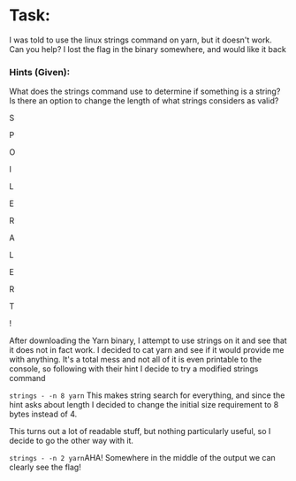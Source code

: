 # Task:
I was told to use the linux strings command on yarn, but it doesn't work. Can you help? I lost the flag in the binary somewhere, and would like it back

### Hints (Given):
What does the strings command use to determine if something is a string?
Is there an option to change the length of what strings considers as valid?

S

P

O

I

L

E

R


A

L

E

R

T

!

After downloading the Yarn binary, I attempt to use strings on it and see that it does not in fact work. I decided to cat yarn and see if it would provide me with anything. It's a total mess and not all of it is even printable to the console, so following with their hint I decide to try a modified strings command

`strings - -n 8 yarn` This makes string search for everything, and since the hint asks about length I decided to change the initial size requirement to 8 bytes instead of 4. 

This turns out a lot of readable stuff, but nothing particularly useful, so I decide to go the other way with it.

`strings - -n 2 yarn`AHA! Somewhere in the middle of the output we can clearly see the flag! 
